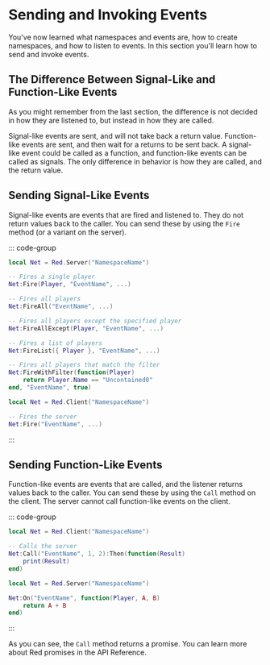 # Sending and Invoking Events

You've now learned what namespaces and events are, how to create namespaces, and how to listen to events. In this section you'll learn how to send and invoke events.

## The Difference Between Signal-Like and Function-Like Events

As you might remember from the last section, the difference is not decided in how they are listened to, but instead in how they are called. 

Signal-like events are sent, and will not take back a return value. Function-like events are sent, and then wait for a returns to be sent back. A signal-like event could be called as a function, and function-like events can be called as signals. The only difference in behavior is how they are called, and the return value.

## Sending Signal-Like Events

Signal-like events are events that are fired and listened to. They do not return values back to the caller. You can send these by using the `Fire` method (or a variant on the server).

::: code-group

```lua [Server]
local Net = Red.Server("NamespaceName")

-- Fires a single player
Net:Fire(Player, "EventName", ...)

-- Fires all players
Net:FireAll("EventName", ...)

-- Fires all players except the specified player
Net:FireAllExcept(Player, "EventName", ...)

-- Fires a list of players
Net:FireList({ Player }, "EventName", ...)

-- Fires all players that match the filter
Net:FireWithFilter(function(Player)
	return Player.Name == "Uncontained0"
end, "EventName", true)
```

```lua [Client]
local Net = Red.Client("NamespaceName")

-- Fires the server
Net:Fire("EventName", ...)
```

:::

## Sending Function-Like Events

Function-like events are events that are called, and the listener returns values back to the caller. You can send these by using the `Call` method on the client. The server cannot call function-like events on the client.

::: code-group

```lua [Client]
local Net = Red.Client("NamespaceName")

-- Calls the server
Net:Call("EventName", 1, 2):Then(function(Result)
	print(Result)
end)
```

```lua [Server]
local Net = Red.Server("NamespaceName")

Net:On("EventName", function(Player, A, B)
	return A + B
end)
```

:::

As you can see, the `Call` method returns a promise. You can learn more about Red promises in the API Reference.